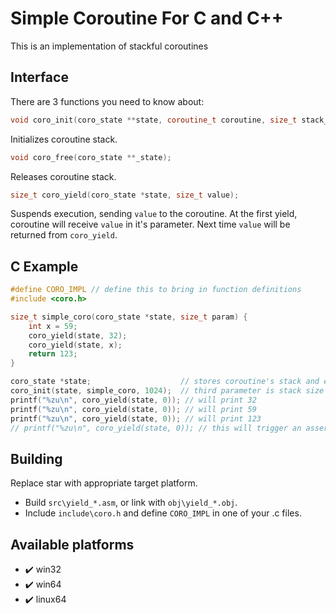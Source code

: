# Simple Coroutine For C and C++
This is an implementation of stackful coroutines
## Interface
There are 3 functions you need to know about:
```cpp
void coro_init(coro_state **state, coroutine_t coroutine, size_t stack_size)
```
Initializes coroutine stack.

```cpp
void coro_free(coro_state **_state);
```
Releases coroutine stack.

```cpp
size_t coro_yield(coro_state *state, size_t value);
```
Suspends execution, sending `value` to the coroutine. At the first yield, coroutine will receive `value` in it's parameter. Next time `value` will be returned from `coro_yield`.

## C Example
```c
#define CORO_IMPL // define this to bring in function definitions
#include <coro.h>

size_t simple_coro(coro_state *state, size_t param) {
	int x = 59;
	coro_yield(state, 32);
	coro_yield(state, x);
	return 123;
}

coro_state *state;                    // stores coroutine's stack and everyting needed for transition
coro_init(state, simple_coro, 1024);  // third parameter is stack size
printf("%zu\n", coro_yield(state, 0)); // will print 32
printf("%zu\n", coro_yield(state, 0)); // will print 59
printf("%zu\n", coro_yield(state, 0)); // will print 123
// printf("%zu\n", coro_yield(state, 0)); // this will trigger an assert, because the coroutine has already finished.
```
## Building
Replace star with appropriate target platform.
- Build `src\yield_*.asm`, or link with `obj\yield_*.obj`.
- Include `include\coro.h` and define `CORO_IMPL` in one of your .c files.
## Available platforms
- ✔️ win32
- ✔️ win64
- ✔️ linux64
